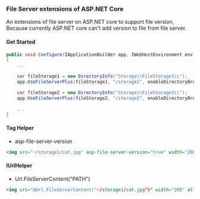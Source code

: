 ### File Server extensions of ASP.NET Core

An extensions of file server on ASP.NET core to support file version,
Because currently ASP.NET core can't add version to file from file server.
 
#### Get Started

```csharp
public void Configure(IApplicationBuilder app, IWebHostEnvironment env)
{
    ...

    var fileStorage1 = new DirectoryInfo("Storage\\FileStorage1\\");
    app.UseFileServerPlus(fileStorage1, "/storage1", enableDirectoryBrowsing: true);

    var fileStorage2 = new DirectoryInfo("Storage\\FileStorage2\\");
    app.UseFileServerPlus(fileStorage2, "/storage2", enableDirectoryBrowsing: true);

    ...
}
```

#### Tag Helper 
- asp-file-server-version

```html
<img src="~/storage1/cat.jpg" asp-file-server-version="true" width="200" alt="Sample cat" />
```

#### IUrlHelper
- Url.FileServerContent("PATH")

```html
<img src="@Url.FileServerContent("~/storage1/cat.jpg")" width="200" alt="Sample cat" />
```